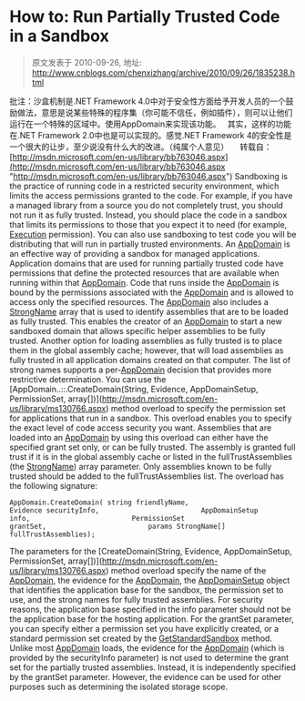 # How to: Run Partially Trusted Code in a Sandbox 
> 原文发表于 2010-09-26, 地址: http://www.cnblogs.com/chenxizhang/archive/2010/09/26/1835238.html 


批注：沙盒机制是.NET Framework 4.0中对于安全性方面给予开发人员的一个鼓励做法，意思是说某些特殊的程序集（你可能不信任，例如插件），则可以让他们运行在一个特殊的区域中。使用AppDomain来实现该功能。   其实，这样的功能在.NET Framework 2.0中也是可以实现的。感觉.NET Framework 4的安全性是一个很大的让步，至少说没有什么大的改进。（纯属个人意见）     转载自：[http://msdn.microsoft.com/en-us/library/bb763046.aspx](http://msdn.microsoft.com/en-us/library/bb763046.aspx "http://msdn.microsoft.com/en-us/library/bb763046.aspx") Sandboxing is the practice of running code in a restricted security environment, which limits the access permissions granted to the code. For example, if you have a managed library from a source you do not completely trust, you should not run it as fully trusted. Instead, you should place the code in a sandbox that limits its permissions to those that you expect it to need (for example, [Execution](http://msdn.microsoft.com/en-us/library/system.security.permissions.securitypermissionflag.execution.aspx) permission). You can also use sandboxing to test code you will be distributing that will run in partially trusted environments. An [AppDomain](http://msdn.microsoft.com/en-us/library/system.appdomain.aspx) is an effective way of providing a sandbox for managed applications. Application domains that are used for running partially trusted code have permissions that define the protected resources that are available when running within that [AppDomain](http://msdn.microsoft.com/en-us/library/system.appdomain.aspx). Code that runs inside the [AppDomain](http://msdn.microsoft.com/en-us/library/system.appdomain.aspx) is bound by the permissions associated with the [AppDomain](http://msdn.microsoft.com/en-us/library/system.appdomain.aspx) and is allowed to access only the specified resources. The [AppDomain](http://msdn.microsoft.com/en-us/library/system.appdomain.aspx) also includes a [StrongName](http://msdn.microsoft.com/en-us/library/system.security.policy.strongname.aspx) array that is used to identify assemblies that are to be loaded as fully trusted. This enables the creator of an [AppDomain](http://msdn.microsoft.com/en-us/library/system.appdomain.aspx) to start a new sandboxed domain that allows specific helper assemblies to be fully trusted. Another option for loading assemblies as fully trusted is to place them in the global assembly cache; however, that will load assemblies as fully trusted in all application domains created on that computer. The list of strong names supports a per-[AppDomain](http://msdn.microsoft.com/en-us/library/system.appdomain.aspx) decision that provides more restrictive determination. You can use the [AppDomain..::.CreateDomain(String, Evidence, AppDomainSetup, PermissionSet, array<StrongName>[]()[])](http://msdn.microsoft.com/en-us/library/ms130766.aspx) method overload to specify the permission set for applications that run in a sandbox. This overload enables you to specify the exact level of code access security you want. Assemblies that are loaded into an [AppDomain](http://msdn.microsoft.com/en-us/library/system.appdomain.aspx) by using this overload can either have the specified grant set only, or can be fully trusted. The assembly is granted full trust if it is in the global assembly cache or listed in the fullTrustAssemblies (the [StrongName](http://msdn.microsoft.com/en-us/library/system.security.policy.strongname.aspx)) array parameter. Only assemblies known to be fully trusted should be added to the fullTrustAssemblies list. The overload has the following signature:
```
AppDomain.CreateDomain( string friendlyName,                         Evidence securityInfo,                         AppDomainSetup info,                         PermissionSet grantSet,                         params StrongName[] fullTrustAssemblies);
```

The parameters for the [CreateDomain(String, Evidence, AppDomainSetup, PermissionSet, array<StrongName>[]()[])](http://msdn.microsoft.com/en-us/library/ms130766.aspx) method overload specify the name of the [AppDomain](http://msdn.microsoft.com/en-us/library/system.appdomain.aspx), the evidence for the [AppDomain](http://msdn.microsoft.com/en-us/library/system.appdomain.aspx), the [AppDomainSetup](http://msdn.microsoft.com/en-us/library/system.appdomainsetup.aspx) object that identifies the application base for the sandbox, the permission set to use, and the strong names for fully trusted assemblies. 
For security reasons, the application base specified in the info parameter should not be the application base for the hosting application. 
For the grantSet parameter, you can specify either a permission set you have explicitly created, or a standard permission set created by the [GetStandardSandbox](http://msdn.microsoft.com/en-us/library/system.security.securitymanager.getstandardsandbox.aspx) method. 
Unlike most [AppDomain](http://msdn.microsoft.com/en-us/library/system.appdomain.aspx) loads, the evidence for the [AppDomain](http://msdn.microsoft.com/en-us/library/system.appdomain.aspx) (which is provided by the securityInfo parameter) is not used to determine the grant set for the partially trusted assemblies. Instead, it is independently specified by the grantSet parameter. However, the evidence can be used for other purposes such as determining the isolated storage scope.





























